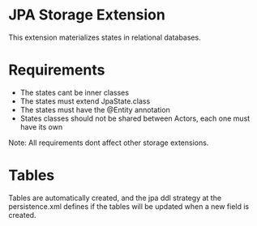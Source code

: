 JPA Storage Extension
============

This extension materializes states in relational databases.

Requirements
=======

- The states cant be inner classes
- The states must extend JpaState.class
- The states must have the @Entity annotation
- States classes should not be shared between Actors, each one must have its own

Note: All requirements dont affect other storage extensions.

Tables
=======

Tables are automatically created, and the jpa ddl strategy at the persistence.xml defines if the tables will be updated when a new field is created.